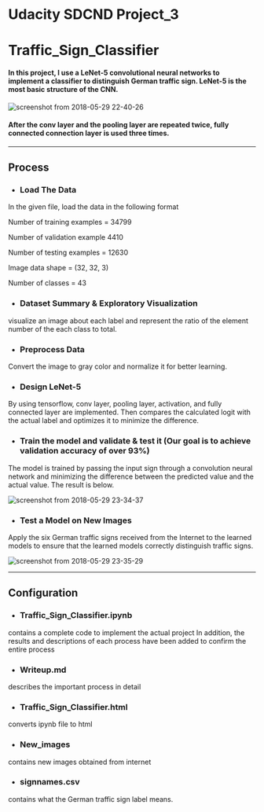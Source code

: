 # Udacity SDCND Project_3
# Traffic_Sign_Classifier
#### In this project, I use a LeNet-5 convolutional neural networks to implement a classifier to distinguish German traffic sign. LeNet-5 is the most basic structure of the CNN. 

![screenshot from 2018-05-29 22-40-26](https://user-images.githubusercontent.com/35591154/40664108-2610fce4-6395-11e8-9da5-16ff82f9abf5.png)

#### After the conv layer and the pooling layer are repeated twice, fully connected connection layer is used three times.
----

## Process
- ### Load The Data

In the given file, load the data in the following format

Number of training examples = 34799

Number of validation example  4410

Number of testing examples = 12630

Image data shape = (32, 32, 3)

Number of classes = 43




- ### Dataset Summary & Exploratory Visualization

visualize an image about each label and represent the ratio of the element number of the each class to total.

- ### Preprocess Data

Convert the image to gray color and normalize it for better learning.

- ### Design LeNet-5

By using tensorflow, conv layer, pooling layer, activation, and fully connected layer are implemented.
Then compares the calculated logit with the actual label and optimizes it to minimize the difference.

- ### Train the model and validate & test it **(Our goal is to achieve validation accuracy of over 93%)**

The model is trained by passing the input sign through a convolution neural network and minimizing the difference between the predicted value and the actual value. The result is below.

![screenshot from 2018-05-29 23-34-37](https://user-images.githubusercontent.com/35591154/40666059-d243d686-6399-11e8-8fe6-0dd0b5b731d1.png)


- ### Test a Model on New Images

Apply the six German traffic signs received from the Internet to the learned models to ensure that the learned models correctly distinguish traffic signs.

![screenshot from 2018-05-29 23-35-29](https://user-images.githubusercontent.com/35591154/40666109-ef659a7e-6399-11e8-86c8-f006646c8831.png)



----
## Configuration

- ### Traffic_Sign_Classifier.ipynb

contains a complete code to implement the actual project
In addition, the results and descriptions of each process have been added to confirm the entire process

- ### Writeup.md

describes the important process in detail

- ### Traffic_Sign_Classifier.html

converts ipynb file to html

- ### New_images

contains new images obtained from internet

- ### signnames.csv

contains what the German traffic sign label means.
